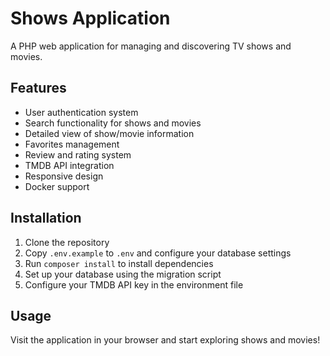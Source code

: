# Shows Application

A PHP web application for managing and discovering TV shows and movies.

## Features

- User authentication system
- Search functionality for shows and movies
- Detailed view of show/movie information
- Favorites management
- Review and rating system
- TMDB API integration
- Responsive design
- Docker support

## Installation

1. Clone the repository
2. Copy `.env.example` to `.env` and configure your database settings
3. Run `composer install` to install dependencies
4. Set up your database using the migration script
5. Configure your TMDB API key in the environment file

## Usage

Visit the application in your browser and start exploring shows and movies!